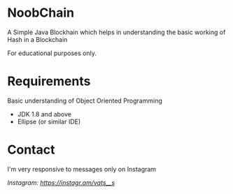 # NoobChain
A Simple Java Blockhain which helps in understanding the basic working of Hash in a Blockchain

For educational purposes only.

# Requirements

Basic understanding of Object Oriented Programming
- JDK 1.8 and above
- Ellipse (or similar IDE)

# Contact

I'm very responsive to messages only on Instagram

*Instagram: https://instagr.am/vats__s*
